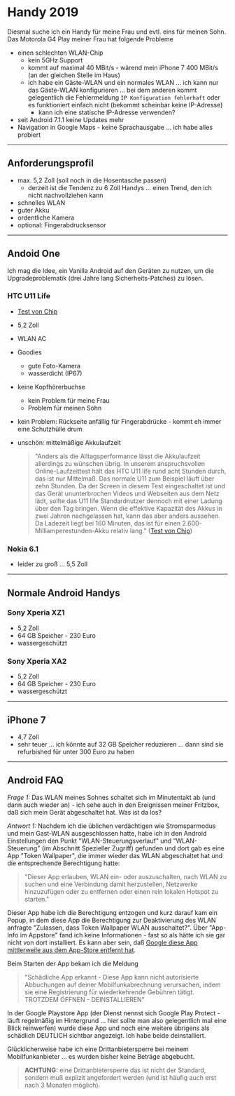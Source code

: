 # Handy 2019

Diesmal suche ich ein Handy für meine Frau und evtl. eins für meinen Sohn. Das Motorola G4 Play meiner Frau hat folgende Probleme

* einen schlechten WLAN-Chip
  * kein 5GHz Support
  * kommt auf maximal 40 MBit/s - wärend mein iPhone 7 400 MBit/s (an der gleichen Stelle im Haus)
  * ich habe ein Gäste-WLAN und ein normales WLAN ... ich kann nur das Gäste-WLAN konfigurieren ... bei dem anderen kommt gelegentlich die Fehlermeldung `IP Konfiguration fehlerhaft` oder es funktioniert einfach nicht (bekommt scheinbar keine IP-Adresse)
    * kann ich eine statische IP-Adresse verwenden?
* seit Android 7.1.1 keine Updates mehr
* Navigation in Google Maps - keine Sprachausgabe ... ich habe alles probiert

---

## Anforderungsprofil

* max. 5,2 Zoll (soll noch in die Hosentasche passen)
  * derzeit ist die Tendenz zu 6 Zoll Handys ... einen Trend, den ich nicht nachvollziehen kann
* schnelles WLAN
* guter Akku
* ordentliche Kamera
* optional: Fingerabdrucksensor

---

## Andoid One

Ich mag die Idee, ein Vanilla Android auf den Geräten zu nutzen, um die Upgradeproblematik (drei Jahre lang Sicherheits-Patches) zu lösen.  

### HTC U11 Life

* [Test von Chip](https://www.chip.de/test/HTC-U11-life-im-Test_126254649.html)

* 5,2 Zoll
* WLAN AC
* Goodies
  * gute Foto-Kamera
  * wasserdicht (IP67)
* keine Kopfhörerbuchse
  * kein Problem für meine Frau
  * Problem für meinen Sohn
* kein Problem: Rückseite anfällig für Fingerabdrücke - kommt eh immer eine Schutzhülle drum
* unschön: mittelmäßige Akkulaufzeit

  > "Anders als die Alltagsperformance lässt die Akkulaufzeit allerdings zu wünschen übrig. In unserem anspruchsvollen Online-Laufzeittest hält das HTC U11 life rund acht Stunden durch, das ist nur Mittelmaß. Das normale U11 zum Beispiel läuft über zehn Stunden. Da der Screen in diesem Test eingeschaltet ist und das Gerät ununterbrochen Videos und Webseiten aus dem Netz lädt, sollte das U11 life Standardnutzer dennoch mit einer Ladung über den Tag bringen. Wenn die effektive Kapazität des Akkus in zwei Jahren nachgelassen hat, kann das aber anders aussehen. Da Ladezeit liegt bei 160 Minuten, das ist für einen 2.600-Milliamperestunden-Akku relativ lang." ([Test von Chip](https://www.chip.de/test/HTC-U11-life-im-Test_126254649.html))

### Nokia 6.1

* leider zu groß ... 5,5 Zoll

---

## Normale Android Handys

### Sony Xperia XZ1

* 5,2 Zoll
* 64 GB Speicher - 230 Euro
* wassergeschützt

### Sony Xperia XA2

* 5,2 Zoll
* 64 GB Speicher - 230 Euro
* wassergeschützt

---

## iPhone 7

* 4,7 Zoll
* sehr teuer ... ich könnte auf 32 GB Speicher reduzieren ... dann sind sie refurbished für unter 300 Euro zu haben

---

## Android FAQ

*Frage 1:* Das WLAN meines Sohnes schaltet sich im Minutentakt ab (und dann auch wieder an) - ich sehe auch in den Ereignissen meiner Fritzbox, daß sich mein Gerät abgeschaltet hat. Was ist da los?

*Antwort 1:* Nachdem ich die üblichen verdächtigen wie Stromsparmodus und mein Gast-WLAN ausgeschlossen hatte, habe ich in den Android Einstellungen den Punkt "WLAN-Steuerungsverlauf" und "WLAN-Steuerung" (im Abschnitt Spezieller Zugriff) gefunden und dort gab es eine App "Token Wallpaper", die immer wieder das WLAN abgeschaltet hat und die entsprechende Berechtigung hatte:

> "Dieser App erlauben, WLAN ein- oder auszuschalten, nach WLAN zu suchen und eine Verbindung damit herzustellen, Netzwerke hinzuzufügen oder zu entfernen oder einen rein lokalen Hotspot zu starten."

Dieser App habe ich die Berechtigung entzogen und kurz darauf kam ein Popup, in dem diese App die Berechtigung zur Deaktivierung des WLAN anfragte "Zulassen, dass Token Wallpaper WLAN ausschaltet?". Über "App-Info im Appstore" fand ich keine Informationen - fast so als hätte ich sie gar nicht von dort installiert. Es kann aber sein, daß [Google diese App mittlerweile aus dem App-Store entfernt hat](https://www.e-recht24.de/news/hardware-software/11559-schaedliche-apps-google-raeumt-in-seinem-play-store-auf.html).

Beim Starten der App bekam ich die Meldung

> "Schädliche App erkannt - Diese App kann nicht autorisierte Abbuchungen auf deiner Mobilfunkabrechnung verursachen, indem sie eine Registrierung für wiederkehrende Gebühren tätigt. TROTZDEM ÖFFNEN - DEINSTALLIEREN"

In der Google Playstore App (der Dienst nennst sich Google Play Protect - läuft regelmäßig im Hintergrund ... hier sollte man also gelegentlich mal eine Blick reinwerfen) wurde diese App und noch eine weitere übrigens als schädlich DEUTLICH sichtbar angezeigt. Ich habe beide deinstalliert.

Glücklicherweise habe ich eine Drittanbietersperre bei meinem Mobilfunkanbieter ... es wurden bisher keine Beträge abgebucht.

> **ACHTUNG:** eine Drittanbietersperre das ist nicht der Standard, sondern muß explizit angefordert werden (und ist häufig auch erst nach 3 Monaten möglich).
